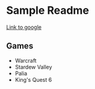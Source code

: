 # Sample Readme

[Link to google](https://google.com)

## Games

- Warcraft
- Stardew Valley
- Palia
- King's Quest 6